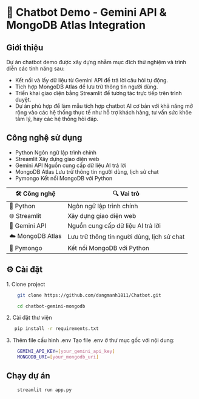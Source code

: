 # 🤖 Chatbot Demo - Gemini API & MongoDB Atlas Integration
## Giới thiệu
Dự án chatbot demo được xây dựng nhằm mục đích thử nghiệm và trình diễn các tính năng sau:

* Kết nối và lấy dữ liệu từ Gemini API để trả lời câu hỏi tự động.
* Tích hợp MongoDB Atlas để lưu trữ thông tin người dùng.
* Triển khai giao diện bằng Streamlit để tương tác trực tiếp trên trình duyệt.
* Dự án phù hợp để làm mẫu tích hợp chatbot AI cơ bản với khả năng mở rộng vào các hệ thống thực tế như hỗ trợ khách hàng, tư vấn sức khỏe tâm lý, hay các hệ thống hỏi đáp.

## Công nghệ sử dụng
* Python	Ngôn ngữ lập trình chính
* Streamlit	Xây dựng giao diện web
* Gemini API Nguồn cung cấp dữ liệu AI trả lời
* MongoDB Atlas	Lưu trữ thông tin người dùng, lịch sử chat
* Pymongo	Kết nối MongoDB với Python
  
| 🛠️ Công nghệ       | 🔍 Vai trò                           |
|--------------------|--------------------------------------|
| 🐍 Python         | Ngôn ngữ lập trình chính             |
| 🌐 Streamlit      | Xây dựng giao diện web               |
| 🤖 Gemini API     | Nguồn cung cấp dữ liệu AI trả lời    |
| ☁️ MongoDB Atlas  | Lưu trữ thông tin người dùng, lịch sử chat |
| 🔗 Pymongo        | Kết nối MongoDB với Python           |


## ⚙️ Cài đặt

1️. Clone project
```bash
    git clone https://github.com/dangmanh1811/Chatbot.git 
```

```bash
    cd chatbot-gemini-mongodb 
```


2️. Cài đặt thư viện
 ```bash
    pip install -r requirements.txt
 ```

3️. Thêm file cấu hình .env
Tạo file .env ở thư mục gốc với nội dung:
```bash
    GEMINI_API_KEY=[your_gemini_api_key]
    MONGODB_URI=[your_mongodb_uri]
```


## Chạy dự án
```bash
    streamlit run app.py
```
